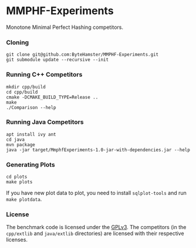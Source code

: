 # MMPHF-Experiments

Monotone Minimal Perfect Hashing competitors.

### Cloning

```
git clone git@github.com:ByteHamster/MMPHF-Experiments.git
git submodule update --recursive --init 
```

### Running C++ Competitors

```
mkdir cpp/build
cd cpp/build
cmake -DCMAKE_BUILD_TYPE=Release ..
make
./Comparison --help
```

### Running Java Competitors

```
apt install ivy ant
cd java
mvn package
java -jar target/MmphfExperiments-1.0-jar-with-dependencies.jar --help
```

### Generating Plots

```
cd plots
make plots
```

If you have new plot data to plot, you need to install `sqlplot-tools` and run `make plotdata`.

### License

The benchmark code is licensed under the [GPLv3](/LICENSE).
The competitors (in the `cpp/extlib` and `java/extlib` directories) are licensed with their respective licenses.
